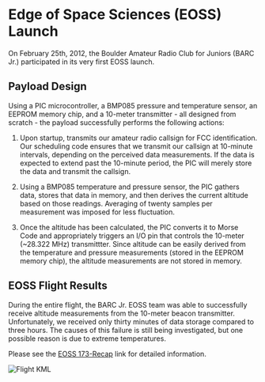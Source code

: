 Edge of Space Sciences (EOSS) Launch
====================================
On February 25th, 2012, the Boulder Amateur Radio Club for Juniors (BARC Jr.) participated in its very first EOSS
launch.

Payload Design
-----------
Using a PIC microcontroller, a BMP085 pressure and temperature sensor, an EEPROM memory chip, and a 10-meter
transmitter - all designed from scratch - the payload successfully performs the following actions:
1. Upon startup, transmits our amateur radio callsign for FCC identification. Our scheduling code ensures that we
	transmit our callsign at 10-minute intervals, depending on the perceived data measurements. If the data is
	expected to extend past the 10-minute period, the PIC will merely store the data and transmit the callsign.		
	
2. Using a BMP085 temperature and pressure sensor, the PIC gathers data, stores that data in memory, and then
	derives the current altitude based on those readings. Averaging of twenty samples per measurement was imposed
	for less fluctuation.		

3. Once the altitude has been calculated, the PIC converts it to Morse Code and appropriately triggers an I/O pin
	that controls the 10-meter (~28.322 MHz) transmittter. Since altitude can be easily derived from the temperature
	and pressure measurements (stored in the EEPROM memory chip), the altitude measurements are not stored in memory.		
		
EOSS Flight Results
-------------------
During the entire flight, the BARC Jr. EOSS team was able to successfully receive altitude measurements from the 10-meter
beacon transmitter. Unfortunately, we received only thirty minutes of data storage compared to three hours. The causes
of this failure is still being investigated, but one possible reason is due to extreme temperatures.		

Please see the [EOSS 173-Recap](http://www.eoss.org/ansrecap/ar_200/recap173.htm) link for detailed information.

![Flight KML](http://www.eoss.org/eoss173/eoss173_k0scc-11_recap_GE.gif)